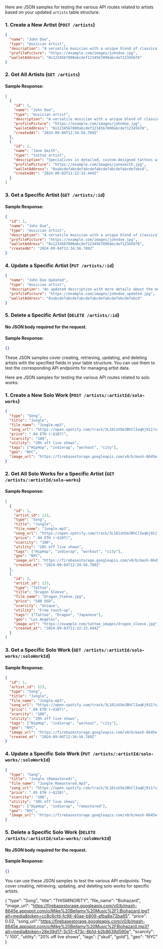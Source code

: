 Here are JSON samples for testing the various API routes related to artists based on your updated `artists` table structure:

### 1. **Create a New Artist (`POST /artists`)**
```json
{
  "name": "John Doe",
  "type": "musician artist",
  "description": "A versatile musician with a unique blend of classical and contemporary styles.",
  "profilePicture": "https://example.com/images/johndoe.jpg",
  "walletAddress": "0x1234567890abcdef1234567890abcdef12345678"
}
```

### 2. **Get All Artists (`GET /artists`)**
#### **Sample Response:**
```json
[
  {
    "id": 1,
    "name": "John Doe",
    "type": "musician artist",
    "description": "A versatile musician with a unique blend of classical and contemporary styles.",
    "profilePicture": "https://example.com/images/johndoe.jpg",
    "walletAddress": "0x1234567890abcdef1234567890abcdef12345678",
    "createdAt": "2024-09-04T12:34:56.789Z"
  },
  {
    "id": 2,
    "name": "Jane Smith",
    "type": "tattoo artist",
    "description": "Specializes in detailed, custom-designed tattoos with a focus on realism.",
    "profilePicture": "https://example.com/images/janesmith.jpg",
    "walletAddress": "0xabcdefabcdefabcdefabcdefabcdefabcdefabcd",
    "createdAt": "2024-09-03T11:22:33.444Z"
  }
]
```

### 3. **Get a Specific Artist (`GET /artists/:id`)**
#### **Sample Response:**
```json
{
  "id": 1,
  "name": "John Doe",
  "type": "musician artist",
  "description": "A versatile musician with a unique blend of classical and contemporary styles.",
  "profilePicture": "https://example.com/images/johndoe.jpg",
  "walletAddress": "0x1234567890abcdef1234567890abcdef12345678",
  "createdAt": "2024-09-04T12:34:56.789Z"
}
```

### 4. **Update a Specific Artist (`PUT /artists/:id`)**
```json
{
  "name": "John Doe Updated",
  "type": "musician artist",
  "description": "An updated description with more details about the musician's style and achievements.",
  "profilePicture": "https://example.com/images/johndoe_updated.jpg",
  "walletAddress": "0xabcdefabcdefabcdefabcdefabcdefabcdefabcd"
}
```

### 5. **Delete a Specific Artist (`DELETE /artists/:id`)**
#### **No JSON body required for the request.**

#### **Sample Response:**
```json
{}
```

These JSON samples cover creating, retrieving, updating, and deleting artists with the specified fields in your table structure. You can use them to test the corresponding API endpoints for managing artist data.






Here are JSON samples for testing the various API routes related to solo works:



### 1. **Create a New Solo Work (`POST /artists/:artistId/solo-works`)**
```json
{
  "type": "Song",
  "title": "Jungle",
  "file_name": "Jungle.mp3",
  "song_url": "https://open.spotify.com/track/3L181zUSmJBhClIwqKj911?si=d0c958c1c6b849fa",
  "price": ".04 ETH (~$107)",
  "scarcity": "100",
  "utility": "20% off live shows",
  "tags": ["HipHop", "indierap", "workout", "city"],
  "geo": "NYC",
  "image_url": "https://firebasestorage.googleapis.com/v0/b/mash-8645e.appspot.com/o/Mike%20Bellamy%20Music%2F1.Jungle.jpg?alt=media&token=eb8d2abd-4b2c-46aa-84d2-d54aa626ccfc"
}
```

### 2. **Get All Solo Works for a Specific Artist (`GET /artists/:artistId/solo-works`)**
#### **Sample Response:**
```json
[
  {
    "id": 1,
    "artist_id": 123,
    "type": "Song",
    "title": "Jungle",
    "file_name": "Jungle.mp3",
    "song_url": "https://open.spotify.com/track/3L181zUSmJBhClIwqKj911?si=d0c958c1c6b849fa",
    "price": ".04 ETH (~$107)",
    "scarcity": "100",
    "utility": "20% off live shows",
    "tags": ["HipHop", "indierap", "workout", "city"],
    "geo": "NYC",
    "image_url": "https://firebasestorage.googleapis.com/v0/b/mash-8645e.appspot.com/o/Mike%20Bellamy%20Music%2F1.Jungle.jpg?alt=media&token=eb8d2abd-4b2c-46aa-84d2-d54aa626ccfc",
    "created_at": "2024-09-04T12:34:56.789Z"
  },
  {
    "id": 2,
    "artist_id": 123,
    "type": "Tattoo",
    "title": "Dragon Sleeve",
    "file_name": "Dragon_Sleeve.jpg",
    "price": "500 USD",
    "scarcity": "Unique",
    "utility": "Free touch-up",
    "tags": ["Tattoo", "Dragon", "Japanese"],
    "geo": "Los Angeles",
    "image_url": "https://example.com/tattoo_images/dragon_sleeve.jpg",
    "created_at": "2024-09-03T11:22:33.444Z"
  }
]
```

### 3. **Get a Specific Solo Work (`GET /artists/:artistId/solo-works/:soloWorkId`)**
#### **Sample Response:**
```json
{
  "id": 1,
  "artist_id": 123,
  "type": "Song",
  "title": "Jungle",
  "file_name": "Jungle.mp3",
  "song_url": "https://open.spotify.com/track/3L181zUSmJBhClIwqKj911?si=d0c958c1c6b849fa",
  "price": ".04 ETH (~$107)",
  "scarcity": "100",
  "utility": "20% off live shows",
  "tags": ["HipHop", "indierap", "workout", "city"],
  "geo": "NYC",
  "image_url": "https://firebasestorage.googleapis.com/v0/b/mash-8645e.appspot.com/o/Mike%20Bellamy%20Music%2F1.Jungle.jpg?alt=media&token=eb8d2abd-4b2c-46aa-84d2-d54aa626ccfc",
  "created_at": "2024-09-04T12:34:56.789Z"
}
```

### 4. **Update a Specific Solo Work (`PUT /artists/:artistId/solo-works/:soloWorkId`)**
```json
{
  "type": "Song",
  "title": "Jungle (Remastered)",
  "file_name": "Jungle_Remastered.mp3",
  "song_url": "https://open.spotify.com/track/3L181zUSmJBhClIwqKj911?si=d0c958c1c6b849fa",
  "price": ".05 ETH (~$130)",
  "scarcity": "100",
  "utility": "30% off live shows",
  "tags": ["HipHop", "indierap", "remastered"],
  "geo": "NYC",
  "image_url": "https://firebasestorage.googleapis.com/v0/b/mash-8645e.appspot.com/o/Mike%20Bellamy%20Music%2F1.Jungle_Remastered.jpg?alt=media&token=eb8d2abd-4b2c-46aa-84d2-d54aa626ccfc"
}
```

### 5. **Delete a Specific Solo Work (`DELETE /artists/:artistId/solo-works/:soloWorkId`)**
#### **No JSON body required for the request.**

#### **Sample Response:**
```json
{}
```

You can use these JSON samples to test the various API endpoints. They cover creating, retrieving, updating, and deleting solo works for specific artists.












{
  "type": "Song",
  "title": "THISMINORITY",
  "file_name": "Biohazard",
  "image_url": "https://firebasestorage.googleapis.com/v0/b/mash-8645e.appspot.com/o/Mike%20Bellamy%20Music%2F1.Biohazard.jpg?alt=media&token=cc8c6cfd-fc98-40ae-b809-afba8e72ba65",
  "price": 0.02,
  "song_url":"https://firebasestorage.googleapis.com/v0/b/mash-8645e.appspot.com/o/Mike%20Bellamy%20Music%2FBiohazard.mp3?alt=media&token=28e39d17-3c51-473c-8b1d-b2b8639d590e",
  "scarcity": "/ 100",
  "utility": "20% off live shows",
  "tags": ["skull", "gold"],
  "geo": "NYC"
}

